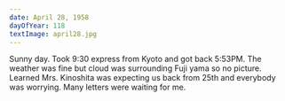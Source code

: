 ```yaml
---
date: April 28, 1958
dayOfYear: 118
textImage: april28.jpg
---
```

Sunny day. Took 9:30 express from Kyoto and got back 5:53PM. 
The weather was fine but cloud was surrounding Fuji yama so no picture. 
Learned Mrs. Kinoshita was expecting us back from 25th and everybody was worrying.
Many letters were waiting for me.
